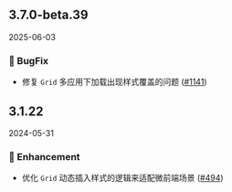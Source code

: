 ## 3.7.0-beta.39
2025-06-03

### 🐞 BugFix

- 修复 `Grid` 多应用下加载出现样式覆盖的问题 ([#1141](https://github.com/sheinsight/shineout-next/pull/1141))


## 3.1.22
2024-05-31

### 💎 Enhancement

- 优化 `Grid` 动态插入样式的逻辑来适配微前端场景  ([#494](https://github.com/sheinsight/shineout-next/pull/494))







